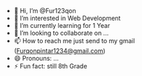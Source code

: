 - 👋 Hi, I’m @Fur123qon
- 👀 I’m interested in Web Development
- 🌱 I’m currently learning for 1 Year
- 💞️ I’m looking to collaborate on ...
- 📫 How to reach me just send to my gmail (Furqonpintar1234@gmail.com)
- 😄 Pronouns: ...
- ⚡ Fun fact: still 8th Grade

<!---
Fur123qon/Fur123qon is a ✨ special ✨ repository because its `README.md` (this file) appears on your GitHub profile.
You can click the Preview link to take a look at your changes.
--->
